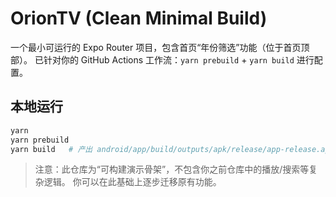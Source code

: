 # OrionTV (Clean Minimal Build)

一个最小可运行的 Expo Router 项目，包含首页“年份筛选”功能（位于首页顶部）。
已针对你的 GitHub Actions 工作流：`yarn prebuild` + `yarn build` 进行配置。

## 本地运行
```bash
yarn
yarn prebuild
yarn build   # 产出 android/app/build/outputs/apk/release/app-release.apk
```

> 注意：此仓库为“可构建演示骨架”，不包含你之前仓库中的播放/搜索等复杂逻辑。
你可以在此基础上逐步迁移原有功能。
